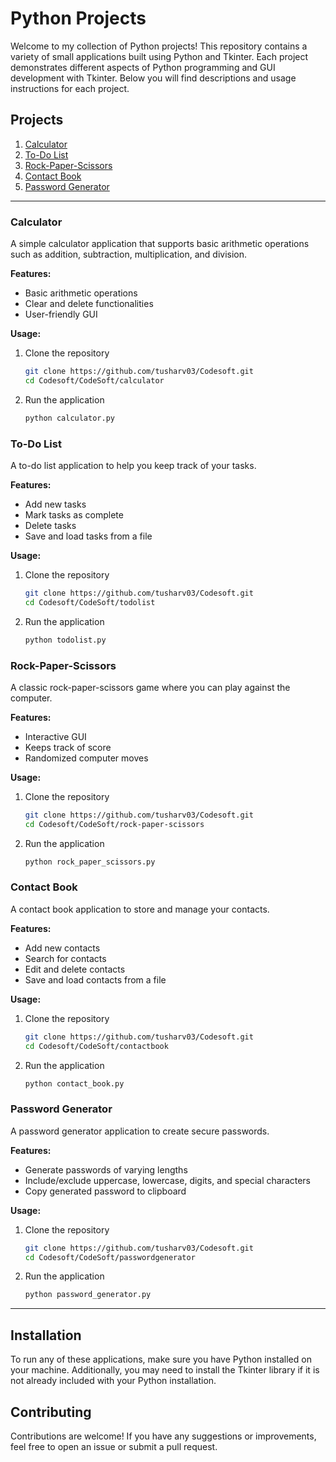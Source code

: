 # Python Projects

Welcome to my collection of Python projects! This repository contains a variety of small applications built using Python and Tkinter. Each project demonstrates different aspects of Python programming and GUI development with Tkinter. Below you will find descriptions and usage instructions for each project.

## Projects

1. [Calculator](#calculator)
2. [To-Do List](#to-do-list)
3. [Rock-Paper-Scissors](#rock-paper-scissors)
4. [Contact Book](#contact-book)
5. [Password Generator](#password-generator)

---

### Calculator

A simple calculator application that supports basic arithmetic operations such as addition, subtraction, multiplication, and division.

**Features:**
- Basic arithmetic operations
- Clear and delete functionalities
- User-friendly GUI

**Usage:**
1. Clone the repository
   ```bash
   git clone https://github.com/tusharv03/Codesoft.git
   cd Codesoft/CodeSoft/calculator
   ```
2. Run the application
   ```bash
   python calculator.py
   ```

### To-Do List

A to-do list application to help you keep track of your tasks.

**Features:**
- Add new tasks
- Mark tasks as complete
- Delete tasks
- Save and load tasks from a file

**Usage:**
1. Clone the repository
   ```bash
   git clone https://github.com/tusharv03/Codesoft.git
   cd Codesoft/CodeSoft/todolist
   ```
2. Run the application
   ```bash
   python todolist.py
   ```

### Rock-Paper-Scissors

A classic rock-paper-scissors game where you can play against the computer.

**Features:**
- Interactive GUI
- Keeps track of score
- Randomized computer moves

**Usage:**
1. Clone the repository
   ```bash
   git clone https://github.com/tusharv03/Codesoft.git
   cd Codesoft/CodeSoft/rock-paper-scissors
   ```
2. Run the application
   ```bash
   python rock_paper_scissors.py
   ```

### Contact Book

A contact book application to store and manage your contacts.

**Features:**
- Add new contacts
- Search for contacts
- Edit and delete contacts
- Save and load contacts from a file

**Usage:**
1. Clone the repository
   ```bash
   git clone https://github.com/tusharv03/Codesoft.git
   cd Codesoft/CodeSoft/contactbook
   ```
2. Run the application
   ```bash
   python contact_book.py
   ```

### Password Generator

A password generator application to create secure passwords.

**Features:**
- Generate passwords of varying lengths
- Include/exclude uppercase, lowercase, digits, and special characters
- Copy generated password to clipboard

**Usage:**
1. Clone the repository
   ```bash
   git clone https://github.com/tusharv03/Codesoft.git
   cd Codesoft/CodeSoft/passwordgenerator
   ```
2. Run the application
   ```bash
   python password_generator.py
   ```

---

## Installation

To run any of these applications, make sure you have Python installed on your machine. Additionally, you may need to install the Tkinter library if it is not already included with your Python installation.

## Contributing

Contributions are welcome! If you have any suggestions or improvements, feel free to open an issue or submit a pull request.


